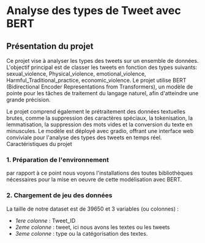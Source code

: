 # Analyse des types de Tweet avec BERT

## Présentation du projet

Ce projet vise à analyser les types des tweets sur un ensemble de données. L'objectif principal est de classer les tweets en fonction des types suivants: sexual_violence, Physical_violence, emotional_violence, Harmful_Traditional_practice, economic_violence. Le projet utilise BERT (Bidirectional Encoder Representations from Transformers), un modèle de pointe pour les tâches de traitement du langage naturel, afin d'atteindre une grande précision.

Le projet comprend également le prétraitement des données textuelles brutes, comme la suppression des caractères spéciaux, la tokenisation, la lemmatisation, la suppression des mots vides et la conversion du texte en minuscules. Le modèle est déployé avec gradio, offrant une interface web conviviale pour l'analyse des types des tweets en temps réel. Caractéristiques du projet

### 1. Préparation de l'environnement

par rapport à ce point nous voyons l'installations des toutes bibliothèques nécessaires 
pour la mise en oeuvre de cette modélisation avec BERT.

### 2. Chargement de jeu des données

La taille de notre dataset est de 39650 et 3 variables (ou colonnes) :
 - *1ere colonne* : Tweet_ID
 - *2eme colonne* : tweet, ici nous avons les textes ou les tweets
 - *3eme colonne* : type ou la catégorisation des textes.
